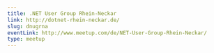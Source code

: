 ```yaml
---
title: .NET User Group Rhein-Neckar
link: http://dotnet-rhein-neckar.de/
slug: dnugrna
eventLink: http://www.meetup.com/de/NET-User-Group-Rhein-Neckar/
type: meetup
---
```

